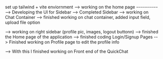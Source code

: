 <!-- working on client side code -->

set up tailwind + vite enviornment
--> working on the home page
-------------> Developing the UI for Sidebar
-->  Completed Sidebar
-->  working on Chat Container
--> finished working on chat container, added input field, upload file option

--> working on right sidebar (profile pic, images, logout buttonn)
-->  finished the Home page of the application
--> finished coding Login/Signup Pages
--> Finished working on Profile page to edit the profile info

--> With this I finished working on Front end of the QuickChat




<!-- Start working on Backend Setup -->

